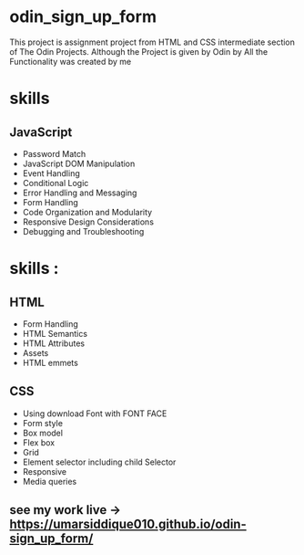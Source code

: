 # odin_sign_up_form
This project is assignment project from HTML and CSS intermediate section of The Odin Projects. Although the Project is given by Odin by All the Functionality was created by me


# skills

## JavaScript

- Password Match
- JavaScript DOM Manipulation
- Event Handling
- Conditional Logic
- Error Handling and Messaging
- Form Handling
- Code Organization and Modularity
- Responsive Design Considerations
- Debugging and Troubleshooting

# skills :

## HTML

- Form Handling
- HTML Semantics
- HTML Attributes
- Assets
- HTML emmets

## CSS
- Using download Font with FONT FACE
- Form style
- Box model
- Flex box
- Grid
- Element selector including child Selector
- Responsive 
- Media queries 


## see my work live -> https://umarsiddique010.github.io/odin-sign_up_form/
